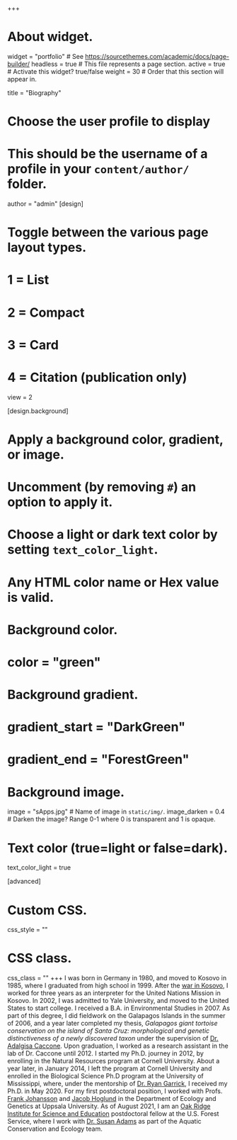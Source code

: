 +++
# About widget.
widget = "portfolio"  # See https://sourcethemes.com/academic/docs/page-builder/
headless = true  # This file represents a page section.
active = true  # Activate this widget? true/false
weight = 30  # Order that this section will appear in.

title = "Biography"

# Choose the user profile to display
# This should be the username of a profile in your `content/author/` folder.
author = "admin"
[design]
  # Toggle between the various page layout types.
  #   1 = List
  #   2 = Compact
  #   3 = Card
  #   4 = Citation (publication only)
  view = 2
  
[design.background]
  # Apply a background color, gradient, or image.
  #   Uncomment (by removing `#`) an option to apply it.
  #   Choose a light or dark text color by setting `text_color_light`.
  #   Any HTML color name or Hex value is valid.

  # Background color.
  # color = "green"
  
  # Background gradient.
  # gradient_start = "DarkGreen"
  # gradient_end = "ForestGreen"
  
  # Background image.
   image = "sApps.jpg"  # Name of image in `static/img/`.
   image_darken = 0.4  # Darken the image? Range 0-1 where 0 is transparent and 1 is opaque.

  # Text color (true=light or false=dark).
   text_color_light = true  
  
[advanced]
 # Custom CSS. 
 css_style = ""
 
 # CSS class.
 css_class = ""
+++
I was born in Germany in 1980, and moved to Kosovo in 1985, where I graduated from high school in 1999. After the [war in Kosovo](https://en.wikipedia.org/wiki/Kosovo_War), I worked for three years as an interpreter for the United Nations Mission in Kosovo. In 2002, I was admitted to Yale University, and moved to the United States to start college. I received a B.A. in Environmental Studies in 2007. As part of this degree, I did fieldwork on the Galapagos Islands in the summer of 2006, and a year later completed my thesis, *Galapagos giant tortoise conservation on the island of Santa Cruz: morphological and genetic distinctiveness of a newly discovered taxon* under the supervision of [Dr. Adalgisa Caccone](https://caccone.yale.edu/). Upon graduation, I worked as a research assistant in the lab of Dr. Caccone until 2012. I started my Ph.D. journey in 2012, by enrolling in the Natural Resources program at Cornell University. About a year later, in January 2014, I left the program at Cornell University and enrolled in the Biological Science Ph.D program at the University of Mississippi, where, under the mentorship of [Dr. Ryan Garrick](https://rcgarrick.org/), I received my Ph.D. in May 2020. For my first postdoctoral position, I worked with Profs. [Frank Johansson](https://katalog.uu.se/profile/?id=N11-702) and [Jacob Hoglund](https://katalog.uu.se/profile/?id=XX3226) in the Department of Ecology and Genetics at Uppsala University. As of August 2021, I am an [Oak Ridge Institute for Science and Education](https://orise.orau.gov/) postdoctoral fellow at the U.S. Forest Service, where I work with [Dr. Susan Adams](https://www.srs.fs.usda.gov/staff/sadams01) as part of the Aquatic Conservation and Ecology team.